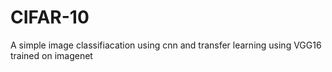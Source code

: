 # CIFAR-10
A simple image classifiacation using cnn and transfer learning using VGG16 trained on imagenet
